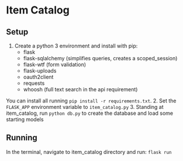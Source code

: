 # Item Catalog

## Setup
1. Create a python 3 environment and install with pip:
    - flask
    - flask-sqlalchemy (simplifies queries, creates a scoped_session)
    - flask-wtf (form validation)
    - flask-uploads
    - oauth2client
    - requests
    - whoosh (full text search in the api requirement)
    
You can install all running  `pip install -r requirements.txt`.
2. Set the `FLASK_APP` environment variable to `item_catalog.py`
3. Standing at item_catalog, run `python db.py` to create the database and load some starting models

## Running
In the terminal, navigate to item_catalog directory and run: `flask run`
